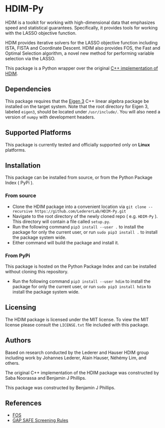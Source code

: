 # HDIM-Py

HDIM is a toolkit for working with high-dimensional data that emphasizes
speed and statistical guarantees. Specifically, it provides tools for working
with the LASSO objective function.

HDIM provides iterative solvers for the LASSO objective function
 including ISTA, FISTA and Coordinate Descent. HDIM also provides FOS,
  the Fast and Optimal Selection algorithm, a novel new method
for performing variable selection via the LASSO.

This package is a Python wrapper over the original [C++ implementation of HDIM](https://github.com/LedererLab/FOS).

## Dependencies

This package requires that the [Eigen 3](http://eigen.tuxfamily.org/index.php)
C++ linear algebra package be installed on the target system. Note that the root
directory for Eigen 3, labeled `eigen3`, should be located under `/usr/include/`.
You will also need a version of `numpy` with development headers.

## Supported Platforms

This package is currently tested and officially supported only on **Linux** platforms.

## Installation

This package can be installed from source, or from the Python Package Index ( PyPi ).

### From source

- Clone the HDIM package into a convenient location via `git clone --recursive https://github.com/LedererLab/HDIM-Py.git`
- Navigate to the root directory of the newly cloned repo ( e.g. `HDIM-Py` ).
This directory will contain a file called `setup.py`.
- Run the following command `pip3 install --user .` to install the package for only the
current user, or run `sudo pip3 install .` to install the package system wide.
- Either command will build the package and install it.

### From PyPi

This package is hosted on the Python Package Index and can be installed without
cloning this repository.

- Run the following command `pip3 install --user hdim` to install the package for only the
current user, or run `sudo pip3 install hdim` to install the package system wide.

## Licensing

The HDIM package is licensed under the MIT license. To view the MIT license please consult
the `LICENSE.txt` file included with this package.

## Authors

Based on research conducted by the Lederer and Hauser HDIM group including work
 by Johannes Lederer, Alain Hauser, Néhémy Lim, and others.

The original C++ implementation of the HDIM package was constructed by Saba Noorassa
 and Benjamin J Phillips.

This package was constructed by Benjamin J Phillips.

## References

* [FOS](https://arxiv.org/abs/1609.07195)
* [GAP SAFE Screening Rules](https://arxiv.org/abs/1505.03410)
